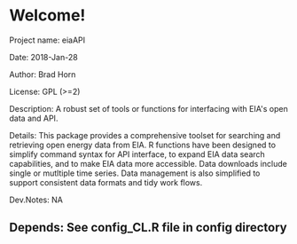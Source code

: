 # Welcome!

Project name:		eiaAPI

Date:        		2018-Jan-28

Author:      		Brad Horn

License:     		GPL (>=2)

Description: 		A robust set of tools or functions for interfacing with EIA's open data and API.

Details:     		This package provides a comprehensive toolset for searching and retrieving open energy data from EIA. R functions have been designed to simplify command syntax for API interface, to expand EIA data search capabilities, and to make EIA data more accessible.  Data downloads include single or mutltiple time series.  Data management is also simplified to support consistent data formats and tidy work flows.

Dev.Notes:   		NA

Depends:      		See config_CL.R file in config directory
-------------------------------------------------------------------------------------





